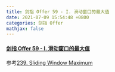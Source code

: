 ```yaml
---
title: 剑指 Offer 59 - I. 滑动窗口的最大值
date: 2021-07-09 15:54:48 +0800
categories: 剑指 Offer
mathjax: false
---
```

#### [剑指 Offer 59 - I. 滑动窗口的最大值](https://leetcode-cn.com/problems/hua-dong-chuang-kou-de-zui-da-zhi-lcof/submissions/)

参考[239. Sliding Window Maximum](https://leetcode.cinte.cc/2021/05/06/239.%20Sliding%20Window%20Maximum/)

